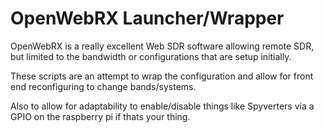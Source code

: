 # OpenWebRX Launcher/Wrapper

OpenWebRX is a really excellent Web SDR software allowing remote SDR, but limited to the bandwidth or configurations that are setup initially.

These scripts are an attempt to wrap the configuration and allow for front end reconfiguring to change bands/systems.

Also to allow for adaptability to enable/disable things like Spyverters via a GPIO on the raspberry pi if thats your thing.
